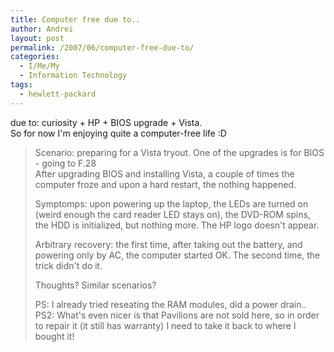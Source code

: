 ```yaml
---
title: Computer free due to..
author: Andrei
layout: post
permalink: /2007/06/computer-free-due-to/
categories:
  - I/Me/My
  - Information Technology
tags:
  - hewlett-packard
---
```

due to: curiosity + HP + BIOS upgrade + Vista.  
So for now I'm enjoying quite a computer-free life :D

> <span class="Text"> Scenario: preparing for a Vista tryout. One of the upgrades is for BIOS - going to F.28<br /> After upgrading BIOS and installing Vista, a couple of times the computer froze and upon a hard restart, the nothing happened.</p> <p>
>   Symptomps: upon powering up the laptop, the LEDs are turned on (weird enough the card reader LED stays on), the DVD-ROM spins, the HDD is initialized, but nothing more. The HP logo doesn't appear.
> </p>
> 
> <p>
>   Arbitrary recovery: the first time, after taking out the battery, and powering only by AC, the computer started OK. The second time, the trick didn't do it.
> </p>
> 
> <p>
>   Thoughts? Similar scenarios?
> </p>
> 
> <p>
>   PS: I already tried reseating the RAM modules, did a power drain..<br /> PS2: What's even nicer is that Pavilions are not sold here, so in order to repair it (it still has warranty) I need to take it back to where I bought it!</span>
> </p></blockquote>